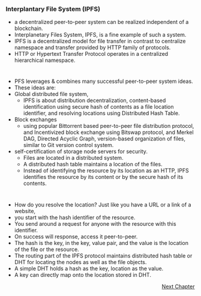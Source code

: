 ### Interplantary File System (IPFS)
- a decentralized peer-to-peer system can be realized independent of a blockchain. 
- Interplanetary Files System, IPFS, is a fine example of such a system. 
- IPFS is a decentralized model for file transfer in contrast to centralize namespace and transfer provided by HTTP family of protocols. 
- HTTP or Hypertext Transfer Protocol operates in a centralized hierarchical namespace.
#
- PFS leverages & combines many successful peer-to-peer system ideas. 
- These ideas are: 
- Global distributed file system, 
	- IPFS is about distribution decentralization, content-based identification using secure hash of contents as a file location identifier, and resolving locations using Distributed Hash Table. 
- Block exchanges 
	- using  popular Bittorrent based peer-to-peer file distribution protocol, and Incentivized block exchange using Bitswap protocol,  and Merkel DAG, Directed Acyclic Graph, version-based organization of files, similar to Git version control system. 
-  self-certification of storage node servers for security. 
	- Files are located in a distributed system. 
	- A distributed hash table maintains a location of the files.
	- Instead of identifying the resource by its location as an HTTP, IPFS identifies the resource by its content or by the secure hash of its contents.
#
- How do you resolve the location? Just like you have a URL or a link of a website, 
- you start with the hash identifier of the resource. 
- You send around a request for anyone with the resource with this identifier. 
- On success will response, access it peer-to-peer. 
- The hash is the key, in the key, value pair, and the value is the location of the file or the resource. 
- The routing part of the IPFS protocol maintains distributed hash table or DHT for locating the nodes as well as the file objects. 
- A simple DHT holds a hash as the key, location as the value. 
- A key can directly map onto the location stored in DHT.

<p align="right">
   <a href="./4.4.2 Hashgraph.md">Next Chapter</a>
</p>
